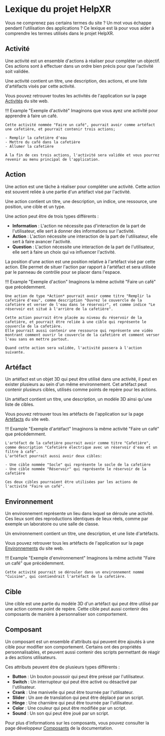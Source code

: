 # Lexique du projet HelpXR
Vous ne comprenez pas certains termes du site ? Un mot vous échappe pendant l'utilisation des applications ?
Ce lexique est là pour vous aider à comprendre les termes utilisés dans le projet HelpXR.

## Activité
Une activité est un ensemble d'actions à réaliser pour compléter un objectif.
Ces actions sont à effectuer dans un ordre bien précis pour que l'activité soit validée.

Une activité contient un titre, une description, des actions, et une liste d'artéfacts visés par cette activité.

Vous pouvez retrouver toutes les activités de l'application sur la page [Activités](https://HelpXR.lf2l.fr/activities) du site web.

!!! Example "Exemple d'activité"
    Imaginons que vous ayez une activité pour apprendre à faire un café.

    Cette activité nommée "Faire un café", pourrait avoir comme artéfact une cafetière, et pourrait contenir trois actions;
    
    - Remplir la cafetière d'eau
    - Mettre du café dans la cafetière
    - Allumer la cafetière

    A la fin de ces trois actions, l'activité sera validée et vous pourrez revenir au menu principal de l'application.

## Action
Une action est une tâche à réaliser pour compléter une activité.
Cette action est souvent reliée à une partie d'un artéfact visé par l'activité.

Une action contient un titre, une description, un indice, une ressource, une position, une cible et un type.

Une action peut être de trois types différents :

- **Information** : L'action ne nécessite pas d'interaction de la part de l'utilisateur, elle sert à donner des informations sur l'activité.
- **Action** : L'action nécessite une interaction de la part de l'utilisateur, elle sert à faire avancer l'activité.
- **Question** : L'action nécessite une interaction de la part de l'utilisateur, elle sert à faire un choix qui va influencer l'activité.

La position d'une action est une position relative à l'artéfact visé par cette action.
Elle permet de situer l'action par rapport à l'artéfact et sera utilisée par le panneau de contrôle pour se placer dans l'espace.

!!! Example "Exemple d'action"
    Imaginons la même activité "Faire un café" que précédemment.

    Une action de type *Action* pourrait avoir comme titre "Remplir la cafetière d'eau", comme description "Ouvrez le couvercle de la cafetière et verser de l'eau dans le réservoir", et comme indice "Le réservoir est situé à l'arrière de la cafetière".

    Cette action pourrait être placée au niveau du réservoir de la cafetière, et pourrait être reliée à une cible qui représente le couvercle de la cafetière.
    Elle pourrait aussi contenir une ressource qui représente une vidéo montrant comment ouvrir le couvercle de la cafetière et comment verser l'eau sans en mettre partout.

    Quand cette action sera validée, l'activité passera à l'action suivante.

## Artéfact
Un artéfact est un objet 3D qui peut être utilisé dans une activité, il peut en exister plusieurs au sein d'un même environnement.
Cet artéfact peut contenir plusieurs cibles, utilisés comme points de repère pour les actions.

Un artéfact contient un titre, une description, un modèle 3D ainsi qu'une liste de cibles.

Vous pouvez retrouver tous les artéfacts de l'application sur la page [Artéfacts](https://HelpXR.lf2l.fr/artifacts) du site web.

!!! Example "Exemple d'artéfact"
    Imaginons la même activité "Faire un café" que précédemment.

    L'artéfact de la cafetière pourrait avoir comme titre "Cafetière", comme description "Cafetière électrique avec un réservoir d'eau et un filtre à café".
    L'artéfact pourrait aussi avoir deux cibles:

    - Une cible nommée "Socle" qui représente le socle de la cafetière
    - Une cible nommée "Réservoir" qui représente le réservoir de la cafetière

    Ces deux cibles pourraient être utilisées par les actions de l'activité "Faire un café".

## Environnement
Un environnement représente un lieu dans lequel se déroule une activité.
Ces lieux sont des reproductions identiques de lieux réels, comme par exemple un laboratoire ou une salle de classe.

Un environnement contient un titre, une description, et une liste d'artéfacts.

Vous pouvez retrouver tous les artéfacts de l'application sur la page [Environnements](https://HelpXR.lf2l.fr/workplaces) du site web.

!!! Example "Exemple d'environnement"
    Imaginons la même activité "Faire un café" que précédemment.

    Cette activité pourrait se dérouler dans un environnement nommé "Cuisine", qui contiendrait l'artéfact de la cafetière.

## Cible
Une cible est une partie du modèle 3D d'un artéfact qui peut être utilisé par une action comme point de repère.
Cette cible peut aussi contenir des composants de manière à personnaliser son comportement.

## Composant
Un composant est un ensemble d'attributs qui peuvent être ajoutés à une cible pour modifier son comportement.
Certains ont des propriétés personnalisables, et peuvent aussi contenir des scripts permettant de réagir a des actions utilisateurs.

Ces attributs peuvent être de plusieurs types différents :

- **Button** : Un bouton poussoir qui peut être préssé par l'utilisateur.
- **Switch** : Un interrupteur qui peut être activé ou désactivé par l'utilisateur.
- **Crank** : Une manivelle qui peut être tournée par l'utilisateur.
- **Slider** : Un axe de translation qui peut être déplacé par un script.
- **Hinge** : Une charnière qui peut être tournée par l'utilisateur.
- **Color** : Une couleur qui peut être modifiée par un script.
- **Sound** : Un son qui peut être joué par un script.

Pour plus d'informations sur les composants, vous pouvez consulter la page développeur [Composants](./developer/components/index.md) de la documentation.
